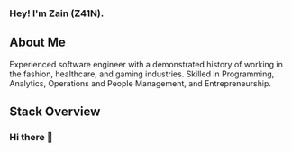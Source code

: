 ### Hey! I'm Zain (Z41N). 


## About Me

Experienced software engineer with a demonstrated history of working in the fashion, healthcare, and gaming industries. Skilled in Programming, Analytics, Operations and People Management, and Entrepreneurship.

## Stack Overview

  

### Hi there 👋

<!--
**sdkcarlos/sdkcarlos** is a ✨ _special_ ✨ repository because its `README.md` (this file) appears on your GitHub profile.

Here are some ideas to get you started:

- 🔭 I’m currently working on ...
- 🌱 I’m currently learning ...
- 👯 I’m looking to collaborate on ...
- 🤔 I’m looking for help with ...
- 💬 Ask me about ...
- 📫 How to reach me: ...
- 😄 Pronouns: ...
- ⚡ Fun fact: ...
-->

